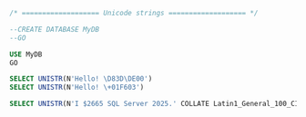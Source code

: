 ﻿```sql
/* =================== Unicode strings =================== */

--CREATE DATABASE MyDB
--GO

USE MyDB
GO

SELECT UNISTR(N'Hello! \D83D\DE00')
SELECT UNISTR(N'Hello! \+01F603')

SELECT UNISTR(N'I $2665 SQL Server 2025.' COLLATE Latin1_General_100_CI_AS_KS_SC_UTF8, '$')
```